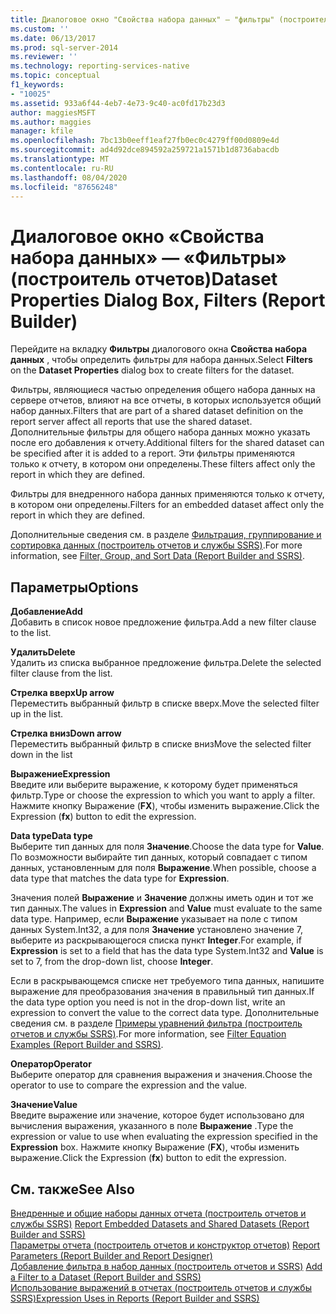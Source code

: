 ```yaml
---
title: Диалоговое окно "Свойства набора данных" — "фильтры" (построитель отчетов) | Документация Майкрософт
ms.custom: ''
ms.date: 06/13/2017
ms.prod: sql-server-2014
ms.reviewer: ''
ms.technology: reporting-services-native
ms.topic: conceptual
f1_keywords:
- "10025"
ms.assetid: 933a6f44-4eb7-4e73-9c40-ac0fd17b23d3
author: maggiesMSFT
ms.author: maggies
manager: kfile
ms.openlocfilehash: 7bc13b0eeff1eaf27fb0ec0c4279ff00d0809e4d
ms.sourcegitcommit: ad4d92dce894592a259721a1571b1d8736abacdb
ms.translationtype: MT
ms.contentlocale: ru-RU
ms.lasthandoff: 08/04/2020
ms.locfileid: "87656248"
---
```

# <a name="dataset-properties-dialog-box-filters-report-builder"></a><span data-ttu-id="b8530-102">Диалоговое окно «Свойства набора данных» — «Фильтры» (построитель отчетов)</span><span class="sxs-lookup"><span data-stu-id="b8530-102">Dataset Properties Dialog Box, Filters (Report Builder)</span></span>
  <span data-ttu-id="b8530-103">Перейдите на вкладку **Фильтры** диалогового окна **Свойства набора данных** , чтобы определить фильтры для набора данных.</span><span class="sxs-lookup"><span data-stu-id="b8530-103">Select **Filters** on the **Dataset Properties** dialog box to create filters for the dataset.</span></span>  
  
 <span data-ttu-id="b8530-104">Фильтры, являющиеся частью определения общего набора данных на сервере отчетов, влияют на все отчеты, в которых используется общий набор данных.</span><span class="sxs-lookup"><span data-stu-id="b8530-104">Filters that are part of a shared dataset definition on the report server affect all reports that use the shared dataset.</span></span> <span data-ttu-id="b8530-105">Дополнительные фильтры для общего набора данных можно указать после его добавления к отчету.</span><span class="sxs-lookup"><span data-stu-id="b8530-105">Additional filters for the shared dataset can be specified after it is added to a report.</span></span> <span data-ttu-id="b8530-106">Эти фильтры применяются только к отчету, в котором они определены.</span><span class="sxs-lookup"><span data-stu-id="b8530-106">These filters affect only the report in which they are defined.</span></span>  
  
 <span data-ttu-id="b8530-107">Фильтры для внедренного набора данных применяются только к отчету, в котором они определены.</span><span class="sxs-lookup"><span data-stu-id="b8530-107">Filters for an embedded dataset affect only the report in which they are defined.</span></span>  
  
 <span data-ttu-id="b8530-108">Дополнительные сведения см. в разделе [Фильтрация, группирование и сортировка данных (построитель отчетов и службы SSRS)](report-design/filter-group-and-sort-data-report-builder-and-ssrs.md).</span><span class="sxs-lookup"><span data-stu-id="b8530-108">For more information, see [Filter, Group, and Sort Data &#40;Report Builder and SSRS&#41;](report-design/filter-group-and-sort-data-report-builder-and-ssrs.md).</span></span>  
  
## <a name="options"></a><span data-ttu-id="b8530-109">Параметры</span><span class="sxs-lookup"><span data-stu-id="b8530-109">Options</span></span>  
 <span data-ttu-id="b8530-110">**Добавление**</span><span class="sxs-lookup"><span data-stu-id="b8530-110">**Add**</span></span>  
 <span data-ttu-id="b8530-111">Добавить в список новое предложение фильтра.</span><span class="sxs-lookup"><span data-stu-id="b8530-111">Add a new filter clause to the list.</span></span>  
  
 <span data-ttu-id="b8530-112">**Удалить**</span><span class="sxs-lookup"><span data-stu-id="b8530-112">**Delete**</span></span>  
 <span data-ttu-id="b8530-113">Удалить из списка выбранное предложение фильтра.</span><span class="sxs-lookup"><span data-stu-id="b8530-113">Delete the selected filter clause from the list.</span></span>  
  
 <span data-ttu-id="b8530-114">**Стрелка вверх**</span><span class="sxs-lookup"><span data-stu-id="b8530-114">**Up arrow**</span></span>  
 <span data-ttu-id="b8530-115">Переместить выбранный фильтр в списке вверх.</span><span class="sxs-lookup"><span data-stu-id="b8530-115">Move the selected filter up in the list.</span></span>  
  
 <span data-ttu-id="b8530-116">**Стрелка вниз**</span><span class="sxs-lookup"><span data-stu-id="b8530-116">**Down arrow**</span></span>  
 <span data-ttu-id="b8530-117">Переместить выбранный фильтр в списке вниз</span><span class="sxs-lookup"><span data-stu-id="b8530-117">Move the selected filter down in the list</span></span>  
  
 <span data-ttu-id="b8530-118">**Выражение**</span><span class="sxs-lookup"><span data-stu-id="b8530-118">**Expression**</span></span>  
 <span data-ttu-id="b8530-119">Введите или выберите выражение, к которому будет применяться фильтр.</span><span class="sxs-lookup"><span data-stu-id="b8530-119">Type or choose the expression to which you want to apply a filter.</span></span> <span data-ttu-id="b8530-120">Нажмите кнопку Выражение (**FX**), чтобы изменить выражение.</span><span class="sxs-lookup"><span data-stu-id="b8530-120">Click the Expression (**fx**) button to edit the expression.</span></span>  
  
 <span data-ttu-id="b8530-121">**Data type**</span><span class="sxs-lookup"><span data-stu-id="b8530-121">**Data type**</span></span>  
 <span data-ttu-id="b8530-122">Выберите тип данных для поля **Значение**.</span><span class="sxs-lookup"><span data-stu-id="b8530-122">Choose the data type for **Value**.</span></span> <span data-ttu-id="b8530-123">По возможности выбирайте тип данных, который совпадает с типом данных, установленным для поля **Выражение**.</span><span class="sxs-lookup"><span data-stu-id="b8530-123">When possible, choose a data type that matches the data type for **Expression**.</span></span>  
  
 <span data-ttu-id="b8530-124">Значения полей **Выражение** и **Значение** должны иметь один и тот же тип данных.</span><span class="sxs-lookup"><span data-stu-id="b8530-124">The values in **Expression** and **Value** must evaluate to the same data type.</span></span> <span data-ttu-id="b8530-125">Например, если **Выражение** указывает на поле с типом данных System.Int32, а для поля **Значение** установлено значение 7, выберите из раскрывающегося списка пункт **Integer**.</span><span class="sxs-lookup"><span data-stu-id="b8530-125">For example, if **Expression** is set to a field that has the data type System.Int32 and **Value** is set to 7, from the drop-down list, choose **Integer**.</span></span>  
  
 <span data-ttu-id="b8530-126">Если в раскрывающемся списке нет требуемого типа данных, напишите выражение для преобразования значения в правильный тип данных.</span><span class="sxs-lookup"><span data-stu-id="b8530-126">If the data type option you need is not in the drop-down list, write an expression to convert the value to the correct data type.</span></span> <span data-ttu-id="b8530-127">Дополнительные сведения см. в разделе [Примеры уравнений фильтра (построитель отчетов и службы SSRS)](report-design/filter-equation-examples-report-builder-and-ssrs.md).</span><span class="sxs-lookup"><span data-stu-id="b8530-127">For more information, see [Filter Equation Examples &#40;Report Builder and SSRS&#41;](report-design/filter-equation-examples-report-builder-and-ssrs.md).</span></span>  
  
 <span data-ttu-id="b8530-128">**Оператор**</span><span class="sxs-lookup"><span data-stu-id="b8530-128">**Operator**</span></span>  
 <span data-ttu-id="b8530-129">Выберите оператор для сравнения выражения и значения.</span><span class="sxs-lookup"><span data-stu-id="b8530-129">Choose the operator to use to compare the expression and the value.</span></span>  
  
 <span data-ttu-id="b8530-130">**Значение**</span><span class="sxs-lookup"><span data-stu-id="b8530-130">**Value**</span></span>  
 <span data-ttu-id="b8530-131">Введите выражение или значение, которое будет использовано для вычисления выражения, указанного в поле **Выражение** .</span><span class="sxs-lookup"><span data-stu-id="b8530-131">Type the expression or value to use when evaluating the expression specified in the **Expression** box.</span></span> <span data-ttu-id="b8530-132">Нажмите кнопку Выражение (**FX**), чтобы изменить выражение.</span><span class="sxs-lookup"><span data-stu-id="b8530-132">Click the Expression (**fx**) button to edit the expression.</span></span>  
  
## <a name="see-also"></a><span data-ttu-id="b8530-133">См. также</span><span class="sxs-lookup"><span data-stu-id="b8530-133">See Also</span></span>  
 <span data-ttu-id="b8530-134">[Внедренные и общие наборы данных отчета &#40;построитель отчетов и службы SSRS&#41;](report-data/report-embedded-datasets-and-shared-datasets-report-builder-and-ssrs.md) </span><span class="sxs-lookup"><span data-stu-id="b8530-134">[Report Embedded Datasets and Shared Datasets &#40;Report Builder and SSRS&#41;](report-data/report-embedded-datasets-and-shared-datasets-report-builder-and-ssrs.md) </span></span>  
 <span data-ttu-id="b8530-135">[Параметры отчета &#40;построитель отчетов и конструктор отчетов&#41;](report-design/report-parameters-report-builder-and-report-designer.md) </span><span class="sxs-lookup"><span data-stu-id="b8530-135">[Report Parameters &#40;Report Builder and Report Designer&#41;](report-design/report-parameters-report-builder-and-report-designer.md) </span></span>  
 <span data-ttu-id="b8530-136">[Добавление фильтра в набор данных &#40;построитель отчетов и SSRS&#41;](report-data/add-a-filter-to-a-dataset-report-builder-and-ssrs.md) </span><span class="sxs-lookup"><span data-stu-id="b8530-136">[Add a Filter to a Dataset &#40;Report Builder and SSRS&#41;](report-data/add-a-filter-to-a-dataset-report-builder-and-ssrs.md) </span></span>  
 [<span data-ttu-id="b8530-137">Использование выражений в отчетах (построитель отчетов и службы SSRS)</span><span class="sxs-lookup"><span data-stu-id="b8530-137">Expression Uses in Reports &#40;Report Builder and SSRS&#41;</span></span>](report-design/expression-uses-in-reports-report-builder-and-ssrs.md)  
  
  

